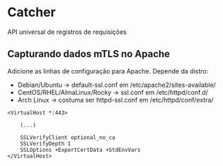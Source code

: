 # Catcher
API universal de registros de requisições

## Capturando dados mTLS no Apache
Adicione as linhas de configuração para Apache.
Depende da distro:
- Debian/Ubuntu → default-ssl.conf em /etc/apache2/sites-available/
- CentOS/RHEL/AlmaLinux/Rocky → ssl.conf em /etc/httpd/conf.d/
- Arch Linux → costuma ser httpd-ssl.conf em /etc/httpd/conf/extra/

```
<VirtualHost *:443>

    (...)

    SSLVerifyClient optional_no_ca
    SSLVerifyDepth 1
    SSLOptions +ExportCertData +StdEnvVars
</VirtualHost>
```
